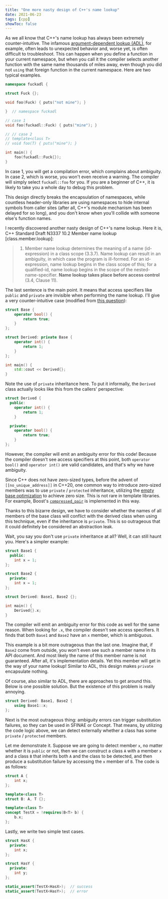 ```yaml
---
title: "One more nasty design of C++'s name lookup"
date: 2021-06-23
tags: [cpp]
showToc: false
---
```


As we all know that C++'s name lookup has always been extremely counter-intuitive. The infamous [argument-dependent lookup (ADL)](https://en.cppreference.com/w/cpp/language/adl), for example, often leads to unexpected behavior and, worse yet, is often difficult to troubleshoot. This can happen when you define a function in your current namespace, but when you call it the compiler selects another function with the same name thousands of miles away, even though you did not `using` that foreign function in the current namespace. Here are two typical examples.

```cpp
namespace fuckadl {

struct Fuck {};

void foo(Fuck) { puts("not mine"); }

}  // namespace fuckadl

// case 1
void foo(fuckadl::Fuck) { puts("mine"); }

// // case 2
// template<class T>
// void foo(T) { puts("mine"); }

int main() {
    foo(fuckadl::Fuck{});
}
```

In case 1, you will get a compilation error, which complains about ambiguity. In case 2, which is worse, you won't even receive a warning. The compiler will simply select `fuckadl::foo` for you. If you are a beginner of C++, it is likely to take you a whole day to debug this problem.

This design directly breaks the encapsulation of namespaces, while countless header-only libraries are using namespaces to hide internal symbols from caller sites (after all, C++'s module mechanism has been delayed for so long), and you don't know when you'll collide with someone else's function names.

I recently discovered another nasty design of C++'s name lookup. Here it is, C++ Standard Draft N3337 10.2 Member name lookup \[class.member.lookup\]:

> 1. Member name lookup determines the meaning of a name (id-expression) in a class scope (3.3.7). Name lookup can result in an ambiguity, in which case the program is ill-formed. For an id-expression, name lookup begins in the class scope of this; for a qualified-id, name lookup begins in the scope of the nested-name-specifier. **Name lookup takes place before access control** (3.4, Clause 11).

The last sentence is the main point. It means that access specifiers like `public` and `private` are invisible when performing the name lookup. I'll give a very counter-intuitive case (modified from [this question](https://stackoverflow.com/questions/21636150/typecast-operator-in-private-base)):

```cpp
struct Base {
    operator bool() {
        return true;
    }
};

struct Derived: private Base {
    operator int() {
        return 1;
    }
};

int main() {
    std::cout << Derived{};
}
```

Note the use of `private` inheritance here. To put it informally, the `Derived` class actually looks like this from the callers' perspective:

```cpp
struct Derived {
  public:
    operator int() {
        return 1;
    }

  private:
    operator bool() {
        return true;
    }
};
```

However, the compiler will emit an ambiguity error for this code! Because the compiler doesn't see access specifiers at this point, both `operator bool()` and `operator int()` are valid candidates, and that's why we have ambiguity.

Since C++ does not have zero-sized types, before the advent of `[[no_unique_address]]` in C++20, one common way to introduce zero-sized members was to use `private` / `protected` inheritance, utilizing the [empty base optimization](https://en.cppreference.com/w/cpp/language/ebo) to achieve zero size. This is not rare in template libraries. For example, Boost's [`compressed_pair`](https://theboostcpplibraries.com/boost.compressed_pair) is implemented in this way.

Thanks to this bizarre design, we have to consider whether the names of all members of the base class will conflict with the derived class when using this technique, even if the inheritance is `private`. This is so outrageous that it could definitely be considered an abstraction leak.

Wait, you say you don't use `private` inheritance at all? Well, it can still haunt you. Here's a simpler example:

```cpp
struct Base1 {
  public:
    int x = 1;
};

struct Base2 {
  private:
    int x = 1;
};

struct Derived: Base1, Base2 {};

int main() {
    Derived{}.x;
}
```

The compiler will emit an ambiguity error for this code as well for the same reason. When looking for `.x`, the compiler doesn't see access specifiers. It finds that both `Base1` and `Base2` have an `x` member, which is ambiguous.

This example is a bit more outrageous than the last one. Imagine that, if `Base2` come from outside, you won't even see such a member name in its API document. And most likely the name of this member name is not guaranteed. After all, it's implementation details. Yet this member will get in the way of your name lookup! Similar to ADL, this design makes `private` encapsulate nothing.

Of course, also similar to ADL, there are approaches to get around this. Below is one possible solution. But the existence of this problem is really annoying.

```cpp
struct Derived: Base1, Base2 {
    using Base1::x;
};
```

Next is the most outrageous thing: ambiguity errors can trigger substitution failures, so they can be used in SFINAE or Concept. That means, by utilizing the code logic above, we can detect externally whether a class has some `private` / `protected` members.

Let me demonstrate it. Suppose we are going to detect member `x`, no matter whether it is `public` or not, then we can construct a class `A` with a member `x` and a class `B` that inherits both `A` and the class to be detected, and then produce a substitution failure by accessing the `x` member of `B`. The code is as follows:

```cpp
struct A {
    int x;
};

template<class T>
struct B: A, T {};

template<class T>
concept TestX = !requires(B<T> b) {
    b.x;
};
```

Lastly, we write two simple test cases.

```cpp
struct HasX {
  private:
    int x;
};

struct HasY {
  private:
    int y;
};

static_assert(TestX<HasX>);  // success
static_assert(TestX<HasY>);  // error
```
